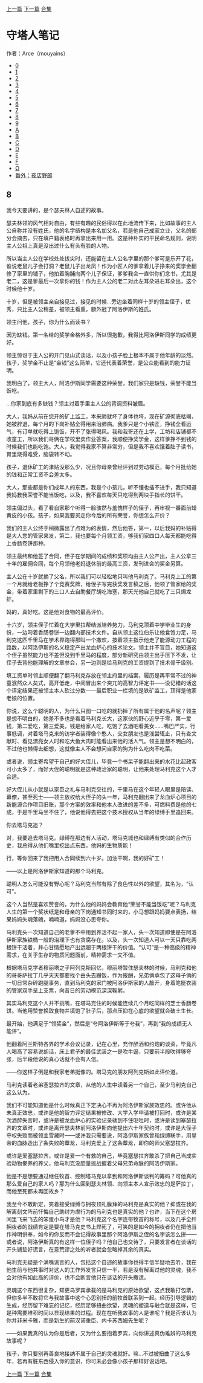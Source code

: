 [上一篇](./守塔人笔记07.md)  [下一篇](./守塔人笔记09.md)  [合集](../同人目录.md)

# 守塔人笔记

作者：Arce（mouyains）

* [0](./守塔人笔记00.md)
* [1](./守塔人笔记01.md)
* [2](./守塔人笔记02.md)
* [3](./守塔人笔记03.md)
* [4](./守塔人笔记04.md)
* [5](./守塔人笔记05.md)
* [6](./守塔人笔记06.md)
* [7](./守塔人笔记07.md)
* [8](./守塔人笔记08.md)
* [9](./守塔人笔记09.md)
* [A](./守塔人笔记10.md)
* [B](./守塔人笔记11.md)
* [C](./守塔人笔记12.md)
* [D](./守塔人笔记13.md)
* [E](./守塔人笔记14.md)
* [F](./守塔人笔记15.md)
* [Ω](./守塔人笔记16.md)
* [番外：夜店野郎](./守塔人笔记番外.md)

## 8
我今天要讲的，是个瑟夫林人自述的故事。

瑟夫林领的风气相对自由，有些有趣的民俗得以在此地流传下来，比如故事的主人公自称并没有姓氏，他的名字结构是本名加父名，若是他自己成家立业，父名的部分会摘去，只在填户籍表格时再拿出来用一用。这是种朴实的平民命名规则，说明主人公祖上真是没出过什么有头有脸的人物。

所以当主人公在学校处处拔尖时，还能留在主人公名字里的那个爹可是乐开了花，谁说老鼠儿子会打洞？老鼠儿子出龙凤！作为小匠人的爹拿着儿子挣来的奖学金翻修了家里的铺子，他拍着胸脯向两个儿子保证，爹爹我会一直供你们念书，尤其是老二，这是爹最后一次拿你的钱！作为主人公的老二对此左耳朵进右耳朵出，这个时候他十岁。

十岁，但是被领主亲自接见过，接见的时候…旁边坐着同样十岁的领主侄子，优秀，只比主人公稍差，被领主看重，额外冠了阿洛伊斯的姓氏。

领主问他，孩子，你为什么而读书？

因为缺钱。第一名给的奖学金格外多，所以很抱歉，我得比阿洛伊斯同学的成绩更好。

领主惊讶于主人公的开门见山式谈话，以及小孩子脸上根本不属于他年龄的淡然。孩子，奖学金不止是“金钱”这么简单，它还代表着荣誉，是公众能看到的能力证明。

我明白了，领主大人，阿洛伊斯同学需要这种荣誉，我们家只是缺钱，荣誉不能当饭吃。

…你家到底有多缺钱？领主对着手里主人公的背调资料皱眉。

大人，我妈从前在您开的矿上监工，本来肺就坏了身体也垮，现在矿源彻底枯竭，她被辞退，每个月的下岗补贴全得用来治肺病。我爹只是个小铁匠，挣钱全看运气，有订单就吃得上饱饭，开不了张得喝风。我和我哥还在上学，工坊和店铺都不收童工，所以我们哥俩在学校里卖作业答案，我顺便挣奖学金，这样爹挣不到钱的时候我们也能吃饱。大人，我觉得我家不算非常穷，但是我不喜欢饿着肚子读书，胃里烧得难受，脑袋转不动。

孩子，退休矿工的津贴没那么少，况且你母亲曾经评到过劳动模范，每个月批给她的钱和正常工资不会差太多。

大人，那些都是你们成年人的东西，我是个小孩儿，听不懂也插不进手，我只知道我妈教我荣誉不能当饭吃，以及，我不喜欢每天只吃得到两块手指长的饼干。

领主偏过头，看了看自家那个听得一脸骇然与羞愧样子的侄子，再审视一番面前蜡黄皮的小孩。孩子，如果我要买走你今后的所有荣誉，你想怎么开价？

我们的主人公终于稍微露出了点难为的表情，然后他答，第一，以后我妈的补贴得是大人您的管家来发，第二，我也要每个月领工资，够我们家四口人每天都能吃得上香肠卷饼那种。

领主最终和他签了合同，侄子在学期间的成绩和奖项均由主人公产出，主人公拿三十年的雇佣合同，每个月领他老妈退休前的最高工资，发刊进会的奖金另算。

主人公在十岁就摘了父名，所以我们可以轻松地只叫他马利克了。马利克上工的第一个月就给老板挣了个竞赛奖牌，给侄子写完获奖发言稿之后，他领了管家给的奖金，带着家里剩下的三口人去自助餐厅胡吃海塞，那天光他自己就吃了三只焗龙虾。

妈的，真好吃。这是他对食物的最高评价。

十六岁，领主侄子忙着在大学里拉帮结派培养势力，马利克顶着中学毕业生的身份，一边叼着香肠卷饼一边翻内部技术文件。自从领主这位伯乐让他食饱力足，马利克这匹千里马在学术界跑得那叫一个撒欢，按着领主指示他走了能源动力工程的路数，以阿洛伊斯的名义稳定产出龙血炉心的技术论文。领主并不盲目，她知道这个侄子虽然能力也不差但没到千里马的程度，部分新研究由领主出手压下不发，让侄子去背他能理解的文章参会，另一边则是给马利克的工资提到了技术骨干级别。

填工资单时领主顺便翻了翻马利克存放在领主府里的档案，履历是再平常不过的神童泯然众人矣式，高开低走，中间冒出来个突兀的高智力评定书——没记错的话这个评定结果还被领主本人砍过分数——最后职业一栏填的是铁矿监工，顶得是他家老娘的位置。

你说，这么个聪明的人，为什么只图一口吃的就扔掉了所有属于他的名声呢？领主是想不明白的，她差不多也是看着马利克长大，这家伙的野心近乎于零，第一爱钱，第二爱吃，第三爱美，钱是给家人吃，吃饱了去酒吧看美女……嘴巴严实，行事低调，对着塔马克来的访学者装得像个憨人，交女朋友也是浅尝辄止，只有查文献时、看见漂亮女人时和吃大鱼大肉时能看出来他的活人气。领主是想不明白的，不过他也懒得去细想，这就像主人不会想问自家的狗为什么吃肉不吃菜。

或者说，领主寄希望于自己的好大侄儿，毕竟一个书呆子能翻出来的水花比起政客可小太多了，而好大侄的聪明就是这种政治家的聪明，让他来处理马利克这个人才合适。

好大侄儿从小就是以家臣之礼与马利克交往的，千里马在这个年轻人眼里是陪读、幕僚，甚至死士——领主放权给大侄子的头一年，马利克翻出来了龙血炉心项目的新能源合作项目旧账，那个方案的效率和他本人改进的差不多，可燃料费是他的七成，于是千里马坐不住了，他说他得去把这个技术授权从当年的绿缚手里追回来。

你去塔马克追？

对，我要追去塔马克。绿缚在那边有人活动，塔马克城也和绿缚有类似的合作历史，我总得从他们嘴里挖出点东西，他妈的生物质能！

行，等你回来了我把用人合同续到六十岁。加油干啊，我的好矿工！

——以上是阿洛伊斯家知道的那个马利克。

聪明人怎么可能没有野心呢？马利克当然有除了食色性以外的欲望，其名为，“认可”。

这个人当然是喜欢赞誉的，为什么他的妈妈会教育他“荣誉不能当饭吃”呢？马利克人生的第一个奖状纸是和母亲的下岗通知书同时来的，小马想跟妈妈要点表扬，结果妈妈失魂落魄，喃喃道，妈妈没心思夸你。

马利克头一次知道自己的老爹不中用到养活不起一家人，头一次知道即使是在阿洛伊斯家族铁桶一般的治理下也有贪腐存在。以及，头一次知道人可以一天只靠吃两根饼干活着，并心甘情愿地产出远超于两根饼干的价值。“认可”是一种高级的精神需求，在关乎生存的物质问题面前，精神需求一文不值。

根据塔马克学者穆丽塔之子阿列克斯回忆，穆丽塔暂住瑟夫林的时候，马利克和他的哥哥萨拉丁几乎天天都要找个由头去蹭饭，作为报酬，兄弟俩承包了这母子俩的一切日常杂碎跑腿事务，直到马利克的家门被阿洛伊斯家的人敲开，身着笔挺衣装的管家双手呈上支票，向昔日的劳动模范深深鞠躬。

其实马利克这个人并不挑嘴，在塔马克住的时候能连续几个月吃同样的芝士香肠卷饼。当他用赞誉换取食物并填饱了肚子后，那点压抑在心底的欲望就会破土生长。

最开始，他满足于“领奖金”，然后是“夸阿洛伊斯等于夸我”，再到“我的成绩无人能评”。

他翻着阿兰斯特各界的学术会议记录，记在心里，充作醉酒和约炮的谈资，毕竟凡人喝高了容易说胡话，床上君子的最佳武装之一是吹牛逼，只要前半段吹得够夸张，后半段他说的真心话就不会有人信。

——你这样子倒是和我家老弟挺像的。塔马克的朋友阿列克斯如此评价道。

马利克读着老弟塞瑟拉齐的文章，从他的人生中读着另一个自己，至少马利克自己这么认为。

我们不可能知道他是什么时候真正下定决心不再为阿洛伊斯家族效忠的。或许他从未真正效忠，或许是他的智力评定结果被修改、大学入学申请被打回时，或许是某次酒醉失言时，或许是被龙血炉心的实验记录骇到不住呕吐时，或许是读到塞瑟拉齐的文章时，或许是离开瑟夫林前阿洛伊斯向他提出六十年契约时，或许是大侄子夺权失败而被领主雪藏时——或许我只需要说，阿洛伊斯家族曾和绿缚联手，用皇帝的血脉造出了条失败的蕈龙，马利克爱上了这条蕈龙，即你的师父塞瑟拉齐。

或许是爱塞瑟拉齐，或许是爱一个有救的自己，毕竟塞瑟拉齐敢杀了把自己当成实验动物豢养的养父，他马利克没胆量挑战握着父母兄弟命脉的阿洛伊斯家。

他是不是想要通过继任牧首、控制塔马克以拿到和阿洛伊斯谈判的筹码？可他真的那么爱自己的家人吗？那为什么回到瑟夫林领、向领主本人宣示效忠的是萨拉丁，而他至死都未再回故乡？

我至今不敢断定，笑着接受绿缚与拥夜顶礼膜拜的马利克是真实的他？抑或在我的解离刻文阵前忏悔自己助纣为虐行为的马利克也是真实的他？也许，当下在这个房间里飞来飞去的笨蛋小鸟才是他？马利克这个名字连带牧首的称号，以及几乎全歼拥夜者的战绩肯定是要在塔马克史书上焊死了，可笑的是如今的拥夜者仍在把他当作神明供奉，如今的你反而不会记得故事里那个阿洛伊斯之侄的名字该怎么拼——或者说，阿洛伊斯真的有这样一位侄子吗？他自己也交待了，只要发言者在谈话的开头铺垫好谎言，在意荒谬之处的听者就会忽略掉其余的真实。

马利克无疑是个满嘴谎言的人，包括这个自述的故事你也得半信半疑地去听，我在他生前与他共事时对这人的工作外发言只信一半，若是没有解离过他的灵魂，我不会对他有如此高的评价，也不会断言他只在谈话的开头撒谎。

灵魂这个东西很复杂，知更鸟罗宾承载的是马利克的原始欲望，这点我敢打包票，但你多半不敢将它与我故事中这个心思别扭的前牧首联系到一起。经历引导逻辑的生成，经历留下难忘的记忆，经历足够扭曲欲望，灵魂的塑造与融合就是这样，它是种需要堆积时间以显现结果的过程。现在在听我故事的人是谁呢？我是否该认为你并非米卡雅，而是新生的前汉诺重臣、内卡苏西姆先生呢？

——如果我真的认为你是后者，又为什么要抱着罗宾，向你讲述真伪难辨的马利克故事呢？

孩子，你只要别再善良地接纳不属于自己的灵魂就好。嘛…不过被扭曲了这么多年，若再有脏东西侵入你的意识，你可未必会像小孩子那样好说话吧。


[上一篇](./守塔人笔记07.md)  [下一篇](./守塔人笔记09.md)  [合集](../同人目录.md)
